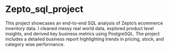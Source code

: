 # Zepto_sql_project
This project showcases an end-to-end SQL analysis of Zepto’s ecommerce inventory data. I cleaned messy real world data, explored product level insights, and derived key business metrics using PostgreSQL. The project includes a detailed business report highlighting trends in pricing, stock, and category wise performance.
